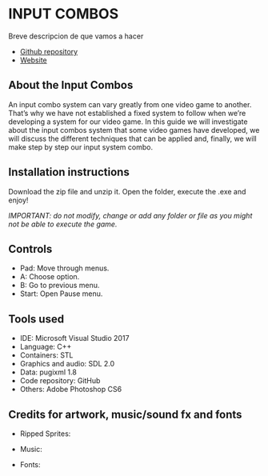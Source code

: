 ﻿# INPUT COMBOS

Breve descripcion de que vamos a hacer

* [Github repository](https://github.com/Wilhelman/Input-Combos)  
* [Website](https://wilhelman.github.io/Input-Combos/)

## About the Input Combos

An input combo system can vary greatly from one video game to another. That’s why we have not established a fixed system to follow when we’re developing a system for our video game. In this guide we will investigate about the input combos system that some video games have developed, we will discuss the different techniques that can be applied and, finally, we will make step by step our input system combo.

## Installation instructions

Download the zip file and unzip it. Open the folder, execute the .exe and enjoy!

_IMPORTANT: do not modify, change or add any folder or file as you might not be able to execute the game._

## Controls

* Pad: Move through menus.
* A: Choose option.
* B: Go to previous menu.
* Start: Open Pause menu.

## Tools used
* IDE: Microsoft Visual Studio 2017
* Language: C++
* Containers: STL
* Graphics and audio: SDL 2.0
* Data: pugixml 1.8
* Code repository: GitHub
* Others: Adobe Photoshop CS6

## Credits for artwork, music/sound fx and fonts

* Ripped Sprites:

* Music:

* Fonts:
